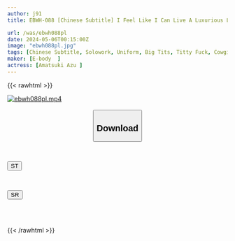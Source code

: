 ```yaml
---
author: j91
title: EBWH-088 [Chinese Subtitle] I Feel Like I Can Live A Luxurious Life Thanks To My Daughter. On The Other Hand, The Daughter Seems To Have Taken A Liking To Her Father-in-law's Big Penis. Azu Amatsuki

url: /was/ebwh088pl
date: 2024-05-06T00:15:00Z
image: "ebwh088pl.jpg"
tags: [Chinese Subtitle, Solowork, Uniform, Big Tits, Titty Fuck, Cowgirl, Cuckold	]
maker: [E-body  ]
actress: [Amatsuki Azu ]
---
```



{{< rawhtml >}}

<div class="video" data-videoid="zMapBpZygpFpl6">
    <a href="javascript:;">
        <img src="/was/ebwh088pl/ebwh088pl.jpg" width="WIDTH" height="HEIGHT" alt="ebwh088pl.mp4" loading="lazy">
    </a>
</div>

<script type="text/javascript" src="https://j91.asia/asset/on-demand-st.js"></script>

<br>
  <link rel="stylesheet" href="https://j91.asia/asset/bs5.css">
  
  <center>
  <button class="btn btn-primary" type="button" data-bs-toggle="collapse" data-bs-target=".multi-collapse" aria-expanded="false" aria-controls="multiCollapseExample1 multiCollapseExample2"><h2>Download</h2></button></center>
</p>
<div class="row">
  <div class="col">
    <div class="collapse multi-collapse" id="multiCollapseExample1">
      <div class="card card-body">
	      	      <br>
<div class="buttons">  
<p><a href="https://streamtape.to/v/zMapBpZygpFpl6" target="_blank"><button class="btn-hover color-3"><i class="fa fa-download"></i> ST</button></a></p></div>
    </div>
  </div>
</div>
  <div class="col">
    <div class="collapse multi-collapse" id="multiCollapseExample2">
      <div class="card card-body">
	      <br>
<div class="buttons">
<p><a href="https://rubystm.com/tq2g54n5rd3n" target="_blank"><button class="btn-hover color-9"><i class="fa fa-download"></i> SR</button></a></p></div>
<br><br>
      </div>
    </div>
  </div>
</div>

{{< /rawhtml >}}